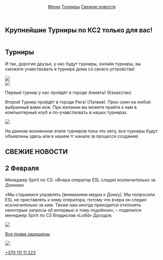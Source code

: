 <!DOCTYPE html>
<html lang="en">
<head>
    <meta charset="UTF-8">
    <meta name="description" content="CS2 Counter-Strike 2 cs2 reddit faceit cs2 counter strike 2">
        <meta name="author" content="Ханюков">
        <meta name="copyright" content="Kodland">
    <title>Турниры CS2</title>
    <link rel="stylesheet" href="style.css">
</head>
<body>
    
</body>
</html>
<header>
    <img src="logo.png" alt="" srcset="">
    <nav><a href="">Меню</a>
        <a href="">Турниры</a>
        <a href="">Свежие новости</a>
    </nav>
</header>
<main>
    <article class="banner">
        <div class="text">
            <h1>Крупнейшие Турниры по КС2 только для вас!</h1>
        </div>
        <img src="pod.logo.png" alt="">
    </article>
    <article class="Tournament">
            <h1>Турниры</h1>
            <div class="Tur-items">
                <div>
                    <div>
                        <p>И так, дорогие друзья, у нас будут турниры, онлайн турниры, вы сможете учавствовать в турнире дома со своего устройства!</p>
                        <img src="almati.png">
                    </div>
                    <div>
                        <img src="battles.png">
                        <p>Первый турнир у нас пройдёт в городе Алматы! (Казахстан)</p>
                    </div>
                </div>
                <div>
                    <p>Второй Турнир пройдёт в городе Рига! (Латвия).
                        Приз-скин на любой выбранный вами нож.
                        При желании вы можете прийти к нам в компьютерный клуб и по-учавствовать в наших турнирах.
                    </p>
                    <img src="riga.png">
                </div>
            </div>
    </article>
    <div class="line"></div>
    <article class="time">
        <p>
            На данном жизненном этапе турниров пока что нету, все турниры будут объявлены здесь или в нашем тг канале (в процессе создания)
        </p>
    </article>
    <article class="news">
        <h1>СВЕЖИЕ НОВОСТИ</h1>
        <h2>2 Февраля</h2>
        <p>Менеджер Spirit по CS: «Вчера оператор ESL следил исключительно за Донком»</p>
        <div class="spirit">
            <p>«Мы стараемся управлять [вниманием медиа к Донку]. Мы попросили ESL не приставлять к нему оператора, потому что вчера он следил исключительно за ним. Также нам иногда приходится отклонять некоторые запросы об интервью и тому подобное», – поделился менеджер Spirit по CS Владислав «Lo9d» Дроздов.</p>
            <img src="spirit.png">
        </div>
    </article>
</main>
<footer>
    <a href="#"><p>Все права защищены</p></a>
    <a href="#"><img src="telegram-black.png"></a>
    <a href="#"><p>+370 111 11 223</p></a>
</footer>
